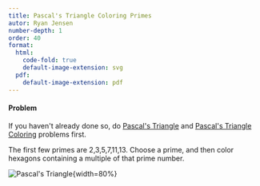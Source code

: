 ```yaml
---
title: Pascal's Triangle Coloring Primes
autor: Ryan Jensen
number-depth: 1
order: 40
format:
  html:
    code-fold: true
    default-image-extension: svg
  pdf:
    default-image-extension: pdf
---
```



#### Problem
If you haven't already done so, do [Pascal's Triangle](pascals-triangle.qmd) 
and [Pascal's Triangle Coloring](pascals-triangle-coloring.qmd) problems first.

The first few primes are 2,3,5,7,11,13. Choose a prime, and then color hexagons 
containing a multiple of that prime number.

![Pascal's Triangle](image/pascals-triangle-16){width=80%}

